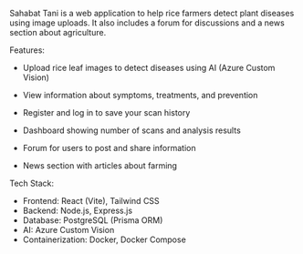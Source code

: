 Sahabat Tani is a web application to help rice farmers detect plant diseases using image uploads. It also includes a forum for discussions and a news section about agriculture.

Features:

- Upload rice leaf images to detect diseases using AI (Azure Custom Vision)

- View information about symptoms, treatments, and prevention

- Register and log in to save your scan history

- Dashboard showing number of scans and analysis results

- Forum for users to post and share information

- News section with articles about farming

Tech Stack:
- Frontend: React (Vite), Tailwind CSS
- Backend: Node.js, Express.js
- Database: PostgreSQL (Prisma ORM)
- AI: Azure Custom Vision
- Containerization: Docker, Docker Compose

